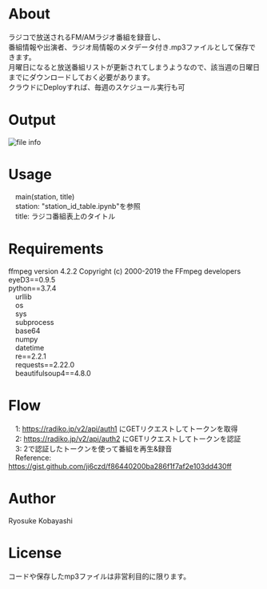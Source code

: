 # About
ラジコで放送されるFM/AMラジオ番組を録音し、<br>
番組情報や出演者、ラジオ局情報のメタデータ付き.mp3ファイルとして保存できます。<br>
月曜日になると放送番組リストが更新されてしまうようなので、該当週の日曜日までにダウンロードしておく必要があります。<br>
クラウドにDeployすれば、毎週のスケジュール実行も可<br>

# Output
![file info](https://user-images.githubusercontent.com/58103830/82830715-74aca580-9ef1-11ea-96cc-82976d919241.png)

# Usage
&emsp;main(station, title)<br>
&emsp;station: "station_id_table.ipynb"を参照<br>
&emsp;title: ラジコ番組表上のタイトル<br>

# Requirements
ffmpeg version 4.2.2 Copyright (c) 2000-2019 the FFmpeg developers<br>
eyeD3==0.9.5<br>
python==3.7.4<br>
&emsp;urllib<br>
&emsp;os<br>
&emsp;sys<br>
&emsp;subprocess<br>
&emsp;base64<br>
&emsp;numpy<br>
&emsp;datetime<br>
&emsp;re==2.2.1<br>
&emsp;requests==2.22.0<br>
&emsp;beautifulsoup4==4.8.0<br>

# Flow
&emsp;1: https://radiko.jp/v2/api/auth1 にGETリクエストしてトークンを取得<br>
&emsp;2: https://radiko.jp/v2/api/auth2 にGETリクエストしてトークンを認証<br>
&emsp;3: 2で認証したトークンを使って番組を再生&録音<br>
&emsp;Reference: https://gist.github.com/ji6czd/f86440200ba286f1f7af2e103dd430ff<br>

# Author
Ryosuke Kobayashi<br>

# License
コードや保存したmp3ファイルは非営利目的に限ります。<br>
